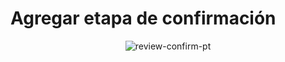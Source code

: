 # Agregar etapa de confirmación



<center>

![review-confirm-pt](checkout-bricks/review-confirm-es.gif)

</center>